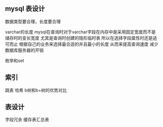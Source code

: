 ## mysql 表设计

数据类型要合理，长度要合理

varchar的长度 
mysql在查询时对于varchar字段在内存中是采用固定宽度而不是储存时的变长宽度 尤其是查询时创建的隐形临时表 
所以在选择字段属性时还是适可而止 
根据自己的业务来选择最合适的并且最小的长度 从而来提高查询速度 减少数据库服务器的开销

枚举和set

## 索引 
跳表 哈希 b树和b+树的优势对比

## 表设计

字段冗余 缓存表汇总表